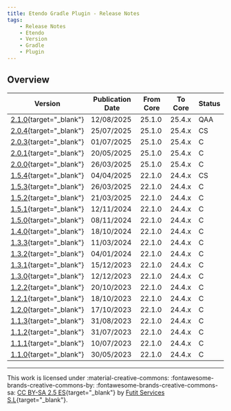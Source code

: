 ```yaml
---
title: Etendo Gradle Plugin - Release Notes
tags:
    - Release Notes
    - Etendo
    - Version
    - Gradle
    - Plugin
---
```

## Overview

| Version | Publication Date | From Core | To Core | Status |
| --- | --- | --- | --- | --- |
| [2.1.0](https://github.com/etendosoftware/com.etendoerp.gradleplugin/releases/tag/2.1.0){target="_blank"} | 12/08/2025 | 25.1.0 | 25.4.x | QAA |
| [2.0.4](https://github.com/etendosoftware/com.etendoerp.gradleplugin/releases/tag/2.0.4){target="_blank"} | 25/07/2025 | 25.1.0 | 25.4.x | CS |
| [2.0.3](https://github.com/etendosoftware/com.etendoerp.gradleplugin/releases/tag/2.0.3){target="_blank"} | 01/07/2025 | 25.1.0 | 25.4.x | C |
| [2.0.1](https://github.com/etendosoftware/com.etendoerp.gradleplugin/releases/tag/2.0.1){target="_blank"} | 20/05/2025 | 25.1.0 | 25.4.x | C |
| [2.0.0](https://github.com/etendosoftware/com.etendoerp.gradleplugin/releases/tag/2.0.0){target="_blank"} | 26/03/2025 | 25.1.0 | 25.4.x | C |
| [1.5.4](https://github.com/etendosoftware/com.etendoerp.gradleplugin/releases/tag/1.5.4){target="_blank"} | 04/04/2025 | 22.1.0 | 24.4.x | CS |
| [1.5.3](https://github.com/etendosoftware/com.etendoerp.gradleplugin/releases/tag/1.5.3){target="_blank"} | 26/03/2025 | 22.1.0 | 24.4.x | C |
| [1.5.2](https://github.com/etendosoftware/com.etendoerp.gradleplugin/releases/tag/1.5.2){target="_blank"} | 21/03/2025 | 22.1.0 | 24.4.x | C |
| [1.5.1](https://github.com/etendosoftware/com.etendoerp.gradleplugin/releases/tag/1.5.1){target="_blank"} | 12/11/2024 | 22.1.0 | 24.4.x | C |
| [1.5.0](https://github.com/etendosoftware/com.etendoerp.gradleplugin/releases/tag/1.5.0){target="_blank"} | 08/11/2024 | 22.1.0 | 24.4.x | C |
| [1.4.0](https://github.com/etendosoftware/com.etendoerp.gradleplugin/releases/tag/1.4.0){target="_blank"} | 18/10/2024 | 22.1.0 | 24.4.x | C |
| [1.3.3](https://github.com/etendosoftware/com.etendoerp.gradleplugin/releases/tag/1.3.3){target="_blank"} | 11/03/2024 | 22.1.0 | 24.4.x | C |
| [1.3.2](https://github.com/etendosoftware/com.etendoerp.gradleplugin/releases/tag/1.3.2){target="_blank"} | 04/01/2024 | 22.1.0 | 24.4.x | C |
| [1.3.1](https://github.com/etendosoftware/com.etendoerp.gradleplugin/releases/tag/1.3.1){target="_blank"} | 15/12/2023 | 22.1.0 | 24.4.x | C |
| [1.3.0](https://github.com/etendosoftware/com.etendoerp.gradleplugin/releases/tag/1.3.0){target="_blank"} | 12/12/2023 | 22.1.0 | 24.4.x | C |
| [1.2.2](https://github.com/etendosoftware/com.etendoerp.gradleplugin/releases/tag/1.2.2){target="_blank"} | 20/10/2023 | 22.1.0 | 24.4.x | C |
| [1.2.1](https://github.com/etendosoftware/com.etendoerp.gradleplugin/releases/tag/1.2.1){target="_blank"} | 18/10/2023 | 22.1.0 | 24.4.x | C |
| [1.2.0](https://github.com/etendosoftware/com.etendoerp.gradleplugin/releases/tag/1.2.0){target="_blank"} | 17/10/2023 | 22.1.0 | 24.4.x | C |
| [1.1.3](https://github.com/etendosoftware/com.etendoerp.gradleplugin/releases/tag/1.1.3){target="_blank"} | 31/08/2023 | 22.1.0 | 24.4.x | C |
| [1.1.2](https://github.com/etendosoftware/com.etendoerp.gradleplugin/releases/tag/1.1.2){target="_blank"} | 31/07/2023 | 22.1.0 | 24.4.x | C |
| [1.1.1](https://github.com/etendosoftware/com.etendoerp.gradleplugin/releases/tag/1.1.1){target="_blank"} | 10/07/2023 | 22.1.0 | 24.4.x | C |
| [1.1.0](https://github.com/etendosoftware/com.etendoerp.gradleplugin/releases/tag/1.1.0){target="_blank"} | 30/05/2023 | 22.1.0 | 24.4.x | C |

---

This work is licensed under :material-creative-commons: :fontawesome-brands-creative-commons-by: :fontawesome-brands-creative-commons-sa: [ CC BY-SA 2.5 ES](https://creativecommons.org/licenses/by-sa/2.5/es/){target="_blank"} by [Futit Services S.L](https://etendo.software){target="_blank"}.
